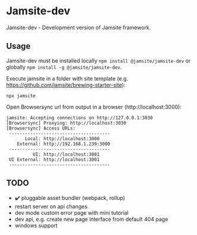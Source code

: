# Jamsite-dev

Jamsite-dev - Development version of Jamsite framework.

## Usage

Jamsite-dev must be installed locally `npm install @jamsite/jamsite-dev` or globally `npm install -g @jamsite/jamsite-dev`.

Execute jamsite in a folder with site template (e.g. https://github.com/jamsite/brewing-starter-site):

`npx jamsite`

Open Browsersync url from output in a browser (http://localhost:3000):

```
jamsite: Accepting connections on http://127.0.0.1:3030
[Browsersync] Proxying: http://localhost:3030
[Browsersync] Access URLs:
 --------------------------------------
       Local: http://localhost:3000
    External: http://192.168.1.239:3000
 --------------------------------------
          UI: http://localhost:3001
 UI External: http://localhost:3001
 --------------------------------------
 ```

## TODO

- :heavy_check_mark: pluggable asset bundler (webpack, rollup)
- restart server on api changes
- dev mode custom error page with mini tutorial
- dev api, e.g. create new page interface from default 404 page
- windows support
